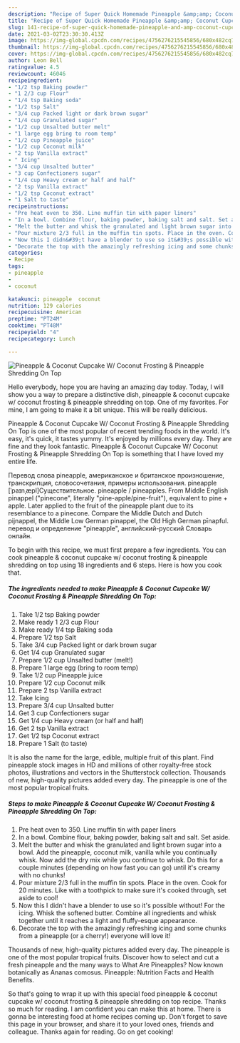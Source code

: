```yaml
---
description: "Recipe of Super Quick Homemade Pineapple &amp;amp; Coconut Cupcake W/ Coconut Frosting &amp;amp; Pineapple Shredding On Top"
title: "Recipe of Super Quick Homemade Pineapple &amp;amp; Coconut Cupcake W/ Coconut Frosting &amp;amp; Pineapple Shredding On Top"
slug: 141-recipe-of-super-quick-homemade-pineapple-and-amp-coconut-cupcake-w-coconut-frosting-and-amp-pineapple-shredding-on-top
date: 2021-03-02T23:30:30.413Z
image: https://img-global.cpcdn.com/recipes/4756276215545856/680x482cq70/pineapple-coconut-cupcake-w-coconut-frosting-pineapple-shredding-on-top-recipe-main-photo.jpg
thumbnail: https://img-global.cpcdn.com/recipes/4756276215545856/680x482cq70/pineapple-coconut-cupcake-w-coconut-frosting-pineapple-shredding-on-top-recipe-main-photo.jpg
cover: https://img-global.cpcdn.com/recipes/4756276215545856/680x482cq70/pineapple-coconut-cupcake-w-coconut-frosting-pineapple-shredding-on-top-recipe-main-photo.jpg
author: Leon Bell
ratingvalue: 4.5
reviewcount: 46046
recipeingredient:
- "1/2 tsp Baking powder"
- "1 2/3 cup Flour"
- "1/4 tsp Baking soda"
- "1/2 tsp Salt"
- "3/4 cup Packed light or dark brown sugar"
- "1/4 cup Granulated sugar"
- "1/2 cup Unsalted butter melt"
- "1 large egg bring to room temp"
- "1/2 cup Pineapple juice"
- "1/2 cup Coconut milk"
- "2 tsp Vanilla extract"
- " Icing"
- "3/4 cup Unsalted butter"
- "3 cup Confectioners sugar"
- "1/4 cup Heavy cream or half and half"
- "2 tsp Vanilla extract"
- "1/2 tsp Coconut extract"
- "1 Salt to taste"
recipeinstructions:
- "Pre heat oven to 350. Line muffin tin with paper liners"
- "In a bowl. Combine flour, baking powder, baking salt and salt. Set aside."
- "Melt the butter and whisk the granulated and light brown sugar into a bowl. Add the pineapple, coconut milk, vanilla while you continually whisk. Now add the dry mix while you continue to whisk. Do this for a couple minutes (depending on how fast you can go) until it&#39;s creamy with no chunks!"
- "Pour mixture 2/3 full in the muffin tin spots. Place in the oven. Cook for 20 minutes. Like with a toothpick to make sure it&#39;s cooked through, set aside to cool!"
- "Now this I didn&#39;t have a blender to use so it&#39;s possible without! For the icing. Whisk the softened butter. Combine all ingredients and whisk together until it reaches a light and fluffy-esque appearance."
- "Decorate the top with the amazingly refreshing icing and some chunks from a pineapple (or a cherry!) everyone will love it!"
categories:
- Recipe
tags:
- pineapple
- 
- coconut

katakunci: pineapple  coconut 
nutrition: 129 calories
recipecuisine: American
preptime: "PT24M"
cooktime: "PT48M"
recipeyield: "4"
recipecategory: Lunch

---
```



![Pineapple &amp; Coconut Cupcake W/ Coconut Frosting &amp; Pineapple Shredding On Top](https://img-global.cpcdn.com/recipes/4756276215545856/680x482cq70/pineapple-coconut-cupcake-w-coconut-frosting-pineapple-shredding-on-top-recipe-main-photo.jpg)

Hello everybody, hope you are having an amazing day today. Today, I will show you a way to prepare a distinctive dish, pineapple &amp; coconut cupcake w/ coconut frosting &amp; pineapple shredding on top. One of my favorites. For mine, I am going to make it a bit unique. This will be really delicious.

Pineapple &amp; Coconut Cupcake W/ Coconut Frosting &amp; Pineapple Shredding On Top is one of the most popular of recent trending foods in the world. It's easy, it's quick, it tastes yummy. It's enjoyed by millions every day. They are fine and they look fantastic. Pineapple &amp; Coconut Cupcake W/ Coconut Frosting &amp; Pineapple Shredding On Top is something that I have loved my entire life.

Перевод слова pineapple, американское и британское произношение, транскрипция, словосочетания, примеры использования. pineapple [ˈpaɪnˌæpl]Существительное. pineapple / pineapples. From Middle English pinappel (&#34;pinecone&#34;, literally &#34;pine-apple/pine-fruit&#34;), equivalent to pine +‎ apple. Later applied to the fruit of the pineapple plant due to its resemblance to a pinecone. Compare the Middle Dutch and Dutch pĳnappel, the Middle Low German pinappel, the Old High German pīnapful. перевод и определение &#34;pineapple&#34;, английский-русский Словарь онлайн.


To begin with this recipe, we must first prepare a few ingredients. You can cook pineapple &amp; coconut cupcake w/ coconut frosting &amp; pineapple shredding on top using 18 ingredients and 6 steps. Here is how you cook that.

<!--inarticleads1-->

##### The ingredients needed to make Pineapple &amp; Coconut Cupcake W/ Coconut Frosting &amp; Pineapple Shredding On Top:

1. Take 1/2 tsp Baking powder
1. Make ready 1 2/3 cup Flour
1. Make ready 1/4 tsp Baking soda
1. Prepare 1/2 tsp Salt
1. Take 3/4 cup Packed light or dark brown sugar
1. Get 1/4 cup Granulated sugar
1. Prepare 1/2 cup Unsalted butter (melt!)
1. Prepare 1 large egg (bring to room temp)
1. Take 1/2 cup Pineapple juice
1. Prepare 1/2 cup Coconut milk
1. Prepare 2 tsp Vanilla extract
1. Take  Icing
1. Prepare 3/4 cup Unsalted butter
1. Get 3 cup Confectioners sugar
1. Get 1/4 cup Heavy cream (or half and half)
1. Get 2 tsp Vanilla extract
1. Get 1/2 tsp Coconut extract
1. Prepare 1 Salt (to taste)


It is also the name for the large, edible, multiple fruit of this plant. Find pineapple stock images in HD and millions of other royalty-free stock photos, illustrations and vectors in the Shutterstock collection. Thousands of new, high-quality pictures added every day. The pineapple is one of the most popular tropical fruits. 

<!--inarticleads2-->

##### Steps to make Pineapple &amp; Coconut Cupcake W/ Coconut Frosting &amp; Pineapple Shredding On Top:

1. Pre heat oven to 350. Line muffin tin with paper liners
1. In a bowl. Combine flour, baking powder, baking salt and salt. Set aside.
1. Melt the butter and whisk the granulated and light brown sugar into a bowl. Add the pineapple, coconut milk, vanilla while you continually whisk. Now add the dry mix while you continue to whisk. Do this for a couple minutes (depending on how fast you can go) until it&#39;s creamy with no chunks!
1. Pour mixture 2/3 full in the muffin tin spots. Place in the oven. Cook for 20 minutes. Like with a toothpick to make sure it&#39;s cooked through, set aside to cool!
1. Now this I didn&#39;t have a blender to use so it&#39;s possible without! For the icing. Whisk the softened butter. Combine all ingredients and whisk together until it reaches a light and fluffy-esque appearance.
1. Decorate the top with the amazingly refreshing icing and some chunks from a pineapple (or a cherry!) everyone will love it!


Thousands of new, high-quality pictures added every day. The pineapple is one of the most popular tropical fruits. Discover how to select and cut a fresh pineapple and the many ways to What Are Pineapples? Now known botanically as Ananas comosus. Pineapple: Nutrition Facts and Health Benefits. 

So that's going to wrap it up with this special food pineapple &amp; coconut cupcake w/ coconut frosting &amp; pineapple shredding on top recipe. Thanks so much for reading. I am confident you can make this at home. There is gonna be interesting food at home recipes coming up. Don't forget to save this page in your browser, and share it to your loved ones, friends and colleague. Thanks again for reading. Go on get cooking!
